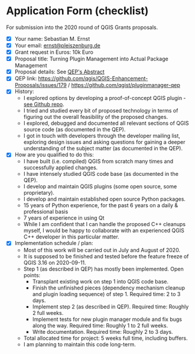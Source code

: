 <!--
http://blog.qgis.org/2020/04/26/qgis-grants-5-call-for-grant-proposals-2020/
https://forms.gle/SpyyEStwqtorzB4D9
-->

# Application Form (checklist)

For submission into the 2020 round of QGIS Grants proposals.

- [x] Your name: Sebastian M. Ernst
- [x] Your email: ernst@pleiszenburg.de
- [x] Grant request in Euros: 10k Euro <!-- between 1 Euro and 10,000 Euros -->
- [x] Proposal title: Turning Plugin Management into Actual Package Management
- [x] Proposal details: See [QEP's Abstract](https://github.com/qgist/pluginmanager-qep/blob/master/QEP.md#abstract-)
- [x] QEP link: https://github.com/qgis/QGIS-Enhancement-Proposals/issues/179 / https://github.com/qgist/pluginmanager-qep
- [x] History: <!-- Tell us a little about what work has already been done related to your grant proposal. Are you starting from scratch or are do you plan to build on the work of others? -->
    - I explored options by developing a proof-of-concept QGIS plugin - [see Github repo](https://github.com/qgist/pluginmanager).
    - I tried and studied every bit of proposed technology in terms of figuring out the overall feasibility of the proposed changes.
    - I explored, debugged and documented all relevant sections of QGIS source code (as documented in the QEP).
    - I got in touch with developers through the developer mailing list, exploring design issues and asking questions for gaining a deeper understanding of the subject matter (as documented in the QEP).
- [x] How are you qualified to do this: <!-- Tell us about previous work you have done that will demonstrate that you have the needed skills and enthusiasm to complete this task. -->
    - I have built (i.e. compiled) QGIS from scratch many times and successfully applied changes.
    - I have intensely studied QGIS code base (as documented in the QEP).
    - I develop and maintain QGIS plugins (some open source, some proprietary).
    - I develop and maintain established open source Python packages.
    - 15 years of Python experience, for the past 6 years on a daily & professional basis
    - 7 years of experience in using Qt
    - While I am confident that I can handle the proposed C++ cleanups myself, I would be happy to collaborate with an experienced QGIS C++ developer in this particular matter.
- [x] Implementation schedule / plan: <!-- Lay out for us what will be done when. Please try to tie your work plan to the QGIS release schedule and other key activities in the QGIS project. -->
    - Most of this work will be carried out in July and August of 2020.
    - It is supposed to be finished and tested before the feature freeze of QGIS 3.16 on 2020-09-11.
    - Step 1 (as described in QEP) has mostly been implemented. Open points:
        - Transplant existing work on step 1 into QGIS code base.
        - Finish the unfinished pieces (dependency mechanism cleanup and plugin loading sequence) of step 1. Required time: 2 to 3 days.
        - Implement step 2 (as described in QEP). Required time: Roughly 2 full weeks.
        - Implement tests for new plugin manager module and fix bugs along the way. Required time: Roughly 1 to 2 full weeks.
        - Write documentation. Required time: Roughly 2 to 3 days.
    - Total allocated time for project: 5 weeks full time, including buffers.
    - I am planning to maintain this code long-term.
